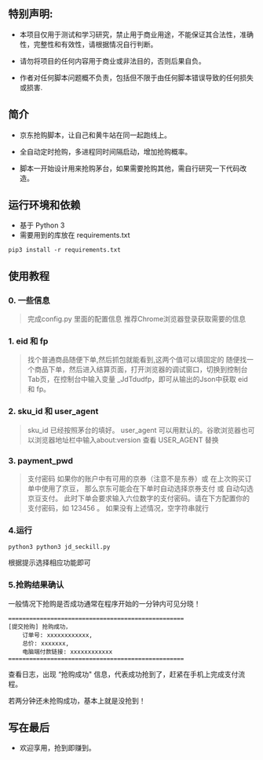 

## 特别声明:

* 本项目仅用于测试和学习研究，禁止用于商业用途，不能保证其合法性，准确性，完整性和有效性，请根据情况自行判断。

* 请勿将项目的任何内容用于商业或非法目的，否则后果自负。

* 作者对任何脚本问题概不负责，包括但不限于由任何脚本错误导致的任何损失或损害.


## 简介

* 京东抢购脚本，让自己和黄牛站在同一起跑线上。

* 全自动定时抢购，多进程同时间隔启动，增加抢购概率。

* 脚本一开始设计用来抢购茅台，如果需要抢购其他，需自行研究一下代码改造。



## 运行环境和依赖

- 基于 Python 3
- 需要用到的库放在 requirements.txt

```
pip3 install -r requirements.txt
```


## 使用教程
### 0. 一些信息
> 完成config.py 里面的配置信息
> 推荐Chrome浏览器登录获取需要的信息

### 1. eid 和 fp
> 找个普通商品随便下单,然后抓包就能看到,这两个值可以填固定的
> 随便找一个商品下单，然后进入结算页面，打开浏览器的调试窗口，切换到控制台Tab页，在控制台中输入变量 _JdTdudfp，即可从输出的Json中获取 eid 和 fp。

### 2. sku_id 和 user_agent
> sku_id 已经按照茅台的填好。
> user_agent  可以用默认的。谷歌浏览器也可以浏览器地址栏中输入about:version 查看 USER_AGENT 替换

### 3. payment_pwd
> 支付密码
> 如果你的账户中有可用的京券（注意不是东券）或 在上次购买订单中使用了京豆，
> 那么京东可能会在下单时自动选择京券支付 或 自动勾选京豆支付。
> 此时下单会要求输入六位数字的支付密码。请在下方配置你的支付密码，如 123456 。
> 如果没有上述情况，空字符串就行

### 4.运行
```
python3 python3 jd_seckill.py
```
根据提示选择相应功能即可

### 5.抢购结果确认
一般情况下抢购是否成功通常在程序开始的一分钟内可见分晓！
```
==================================================
[提交抢购] 抢购成功，
    订单号: xxxxxxxxxxxx,
    总价: xxxxxxx,
    电脑端付款链接: xxxxxxxxxxxx
==================================================
```
查看日志，出现 “抢购成功" 信息，代表成功抢到了，赶紧在手机上完成支付流程。

若两分钟还未抢购成功，基本上就是没抢到！


## 写在最后
* 欢迎享用，抢到即赚到。

